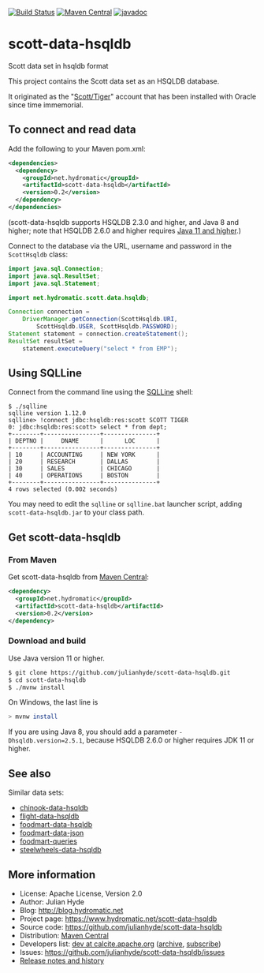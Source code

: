 <!--
{% comment %}
Licensed to Julian Hyde under one or more contributor license
agreements.  See the NOTICE file distributed with this work
for additional information regarding copyright ownership.
Julian Hyde licenses this file to you under the Apache
License, Version 2.0 (the "License"); you may not use this
file except in compliance with the License.  You may obtain a
copy of the License at

http://www.apache.org/licenses/LICENSE-2.0

Unless required by applicable law or agreed to in writing,
software distributed under the License is distributed on an
"AS IS" BASIS, WITHOUT WARRANTIES OR CONDITIONS OF ANY KIND,
either express or implied.  See the License for the specific
language governing permissions and limitations under the
License.
{% endcomment %}
-->
[![Build Status](https://github.com/julianhyde/scott-data-hsqldb/actions/workflows/main.yml/badge.svg?branch=main)](https://github.com/julianhyde/scott-data-hsqldb/actions?query=branch%3Amain)
[![Maven Central](https://maven-badges.herokuapp.com/maven-central/net.hydromatic/scott-data-hsqldb/badge.svg)](https://maven-badges.herokuapp.com/maven-central/net.hydromatic/scott-data-hsqldb)
[![javadoc](https://javadoc.io/badge2/net.hydromatic/scott-data-hsqldb/javadoc.svg)](https://javadoc.io/doc/net.hydromatic/scott-data-hsqldb)

# scott-data-hsqldb
Scott data set in hsqldb format

This project contains the Scott data set as an
HSQLDB database.

It originated as the "<a href="https://community.oracle.com/message/10655227">Scott/Tiger</a>"
account that has been installed with Oracle since time immemorial.

## To connect and read data

Add the following to your Maven pom.xml:
```xml
<dependencies>
  <dependency>
    <groupId>net.hydromatic</groupId>
    <artifactId>scott-data-hsqldb</artifactId>
    <version>0.2</version>
  </dependency>
</dependencies>
```

(scott-data-hsqldb supports HSQLDB 2.3.0 and higher,
and Java 8 and higher;
note that HSQLDB 2.6.0 and higher requires
<a href="http://hsqldb.org/doc/2.0/changelist_2_0.txt">Java 11 and higher</a>.)

Connect to the database via the URL, username and password in the
`ScottHsqldb` class:

```java
import java.sql.Connection;
import java.sql.ResultSet;
import java.sql.Statement;

import net.hydromatic.scott.data.hsqldb;

Connection connection =
    DriverManager.getConnection(ScottHsqldb.URI,
        ScottHsqldb.USER, ScottHsqldb.PASSWORD);
Statement statement = connection.createStatement();
ResultSet resultSet =
    statement.executeQuery("select * from EMP");
```

## Using SQLLine

Connect from the command line using the [SQLLine](https://github.com/julianhyde/sqlline) shell:

```
$ ./sqlline
sqlline version 1.12.0
sqlline> !connect jdbc:hsqldb:res:scott SCOTT TIGER
0: jdbc:hsqldb:res:scott> select * from dept;
+--------+----------------+---------------+
| DEPTNO |     DNAME      |      LOC      |
+--------+----------------+---------------+
| 10     | ACCOUNTING     | NEW YORK      |
| 20     | RESEARCH       | DALLAS        |
| 30     | SALES          | CHICAGO       |
| 40     | OPERATIONS     | BOSTON        |
+--------+----------------+---------------+
4 rows selected (0.002 seconds)
```

You may need to edit the `sqlline` or `sqlline.bat` launcher script,
adding `scott-data-hsqldb.jar` to your class path.

## Get scott-data-hsqldb

### From Maven

Get scott-data-hsqldb from
<a href="https://search.maven.org/#search%7Cga%7C1%7Cg%3Anet.hydromatic%20a%3Ascott-data-hsqldb">Maven Central</a>:

```xml
<dependency>
  <groupId>net.hydromatic</groupId>
  <artifactId>scott-data-hsqldb</artifactId>
  <version>0.2</version>
</dependency>
```

### Download and build

Use Java version 11 or higher.

```bash
$ git clone https://github.com/julianhyde/scott-data-hsqldb.git
$ cd scott-data-hsqldb
$ ./mvnw install
```

On Windows, the last line is

```bash
> mvnw install
```

If you are using Java 8, you should add a parameter
`-Dhsqldb.version=2.5.1`, because HSQLDB 2.6.0 or higher
requires JDK 11 or higher.

## See also

Similar data sets:
* [chinook-data-hsqldb](https://github.com/julianhyde/chinook-data-hsqldb)
* [flight-data-hsqldb](https://github.com/julianhyde/flight-data-hsqldb)
* [foodmart-data-hsqldb](https://github.com/julianhyde/foodmart-data-hsqldb)
* [foodmart-data-json](https://github.com/julianhyde/foodmart-data-json)
* [foodmart-queries](https://github.com/julianhyde/foodmart-queries)
* [steelwheels-data-hsqldb](https://github.com/julianhyde/steelwheels-data-hsqldb)

## More information

* License: Apache License, Version 2.0
* Author: Julian Hyde
* Blog: http://blog.hydromatic.net
* Project page: https://www.hydromatic.net/scott-data-hsqldb
* Source code: https://github.com/julianhyde/scott-data-hsqldb
* Distribution: <a href="https://search.maven.org/#search%7Cga%7C1%7Ca%3A%22scott-data-hsqldb%22">Maven Central</a>
* Developers list:
  <a href="mailto:dev@calcite.apache.org">dev at calcite.apache.org</a>
  (<a href="https://mail-archives.apache.org/mod_mbox/calcite-dev/">archive</a>,
  <a href="mailto:dev-subscribe@calcite.apache.org">subscribe</a>)
* Issues: https://github.com/julianhyde/scott-data-hsqldb/issues
* <a href="HISTORY.md">Release notes and history</a>
